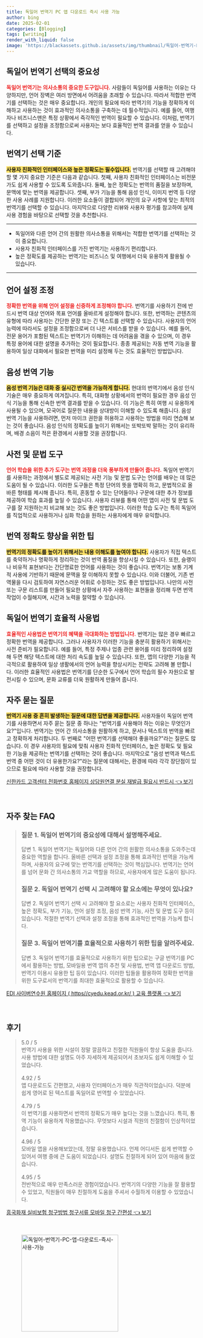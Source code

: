 ```yaml
---
title: 독일어 번역기 PC 앱 다운로드 즉시 사용 가능
author: bing
date: 2025-02-01
categories: [Blogging]
tags: [writing]
render_with_liquid: false
image: 'https://blackassets.github.io/assets/img/thumbnail/독일어-번역기-PC-앱-다운로드-즉시-사용-가능.webp'
---
```



<h2 id='독일어_번역기_선택의_중요성'>독일어 번역기 선택의 중요성</h2>

<p><b><span style="color: #ee2323;">독일어 번역기는 의사소통의 중요한 도구입니다.</span></b> 사람들이 독일어를 사용하는 이유는 다양하지만, 언어 장벽은 여러 방면에서 어려움을 초래할 수 있습니다. 따라서 적합한 번역기를 선택하는 것은 매우 중요합니다. 개인의 필요에 따라 번역기의 기능을 정확하게 이해하고 사용하는 것이 효과적인 의사소통을 구축하는 데 필수적입니다. 예를 들어, 여행자나 비즈니스맨은 특정 상황에서 즉각적인 번역이 필요할 수 있습니다. 이처럼, 번역기를 선택하고 설정을 조정함으로써 사용자는 보다 효율적인 번역 결과를 얻을 수 있습니다.</p>

<h2 id='번역기_선택_기준'>번역기 선택 기준</h2>

<p><b><span style="background-color: #ffe066;">사용자 친화적인 인터페이스와 높은 정확도는 필수입니다.</span></b> 번역기를 선택할 때 고려해야 할 몇 가지 중요한 기준은 다음과 같습니다. 첫째, 사용자 친화적인 인터페이스는 비전문가도 쉽게 사용할 수 있도록 도와줍니다. 둘째, 높은 정확도는 번역의 품질을 보장하며, 문맥에 맞는 번역을 제공합니다. 셋째, 부가 기능을 통해 음성 인식, 이미지 번역 등 다양한 사용 사례를 지원합니다. 이러한 요소들이 결합되어 개인의 요구 사항에 맞는 최적의 번역기를 선택할 수 있습니다. 마지막으로 다양한 리뷰와 사용자 평가를 참고하여 실제 사용 경험을 바탕으로 선택할 것을 추천합니다.</p>

<hr />

<ul>
    <li>독일어와 다른 언어 간의 원활한 의사소통을 위해서는 적합한 번역기를 선택하는 것이 중요합니다.</li>
    <li>사용자 친화적 인터페이스를 가진 번역기는 사용하기 편리합니다.</li>
    <li>높은 정확도를 제공하는 번역기는 비즈니스 및 여행에서 더욱 유용하게 활용될 수 있습니다.</li>
</ul>

<hr />

<h2 id='언어_설정_조정'>언어 설정 조정</h2>

<p><b><span style="color: #ee2323;">정확한 번역을 위해 언어 설정을 신중하게 조정해야 합니다.</span></b> 번역기를 사용하기 전에 반드시 번역 대상 언어와 목표 언어를 올바르게 설정해야 합니다. 또한, 번역하는 콘텐츠의 유형에 따라 사용자는 간단한 문장 또는 긴 텍스트를 선택할 수 있습니다. 사용자의 언어 능력에 따라서도 설정을 조정함으로써 더 나은 서비스를 받을 수 있습니다. 예를 들어, 전문 용어가 포함된 텍스트는 번역기가 이해하는 데 어려움을 겪을 수 있으며, 이 경우 특정 용어에 대한 설명을 추가하는 것이 필요합니다. 종종 제공되는 자동 번역 기능을 활용하여 일상 대화에서 필요한 번역을 미리 설정해 두는 것도 효율적인 방법입니다.</p>

<h2 id='음성_번역_기능'>음성 번역 기능</h2>

<p><b><span style="background-color: #ffe066;">음성 번역 기능은 대화 중 실시간 번역을 가능하게 합니다.</span></b> 현대의 번역기에서 음성 인식 기술은 매우 중요하게 여겨집니다. 특히, 대화형 상황에서의 번역이 필요한 경우 음성 인식 기능을 통해 신속한 번역 결과를 받을 수 있습니다. 이 기능은 특히 여행 시 유용하게 사용될 수 있으며, 모국어로 질문한 내용을 상대방이 이해할 수 있도록 해줍니다. 음성 번역 기능을 사용하려면, 먼저 마이크 권한을 허용하고 사용하는 방법을 미리 연습해 보는 것이 좋습니다. 음성 인식의 정확도를 높이기 위해서는 또박또박 말하는 것이 유리하며, 배경 소음이 적은 환경에서 사용할 것을 권장합니다.</p>

<h2 id='사전_및_문법_도구'>사전 및 문법 도구</h2>

<p><b><span style="color: #ee2323;">언어 학습을 위한 추가 도구는 번역 과정을 더욱 풍부하게 만들어 줍니다.</span></b> 독일어 번역기를 사용하는 과정에서 별도로 제공되는 사전 기능 및 문법 도구는 언어를 배우는 데 많은 도움이 될 수 있습니다. 이러한 도구들은 특정 단어의 뜻을 명확히 하고, 문법적으로 올바른 형태를 제시해 줍니다. 특히, 혼동할 수 있는 단어들이나 구문에 대한 추가 정보를 제공하여 학습 효과를 높일 수 있습니다. 사용자 리뷰를 통해 어떤 앱이 사전 및 문법 도구를 잘 지원하는지 비교해 보는 것도 좋은 방법입니다. 이러한 학습 도구는 특히 독일어를 직업적으로 사용하거나 심화 학습을 원하는 사용자에게 매우 유익합니다.</p>

<h2 id='번역_정확도_향상_팁'>번역 정확도 향상을 위한 팁</h2>

<p><b><span style="background-color: #ffe066;">번역기의 정확도를 높이기 위해서는 내용 이해도를 높여야 합니다.</span></b> 사용자가 직접 텍스트를 축약하거나 명확하게 정리하는 것이 번역 품질을 향상시킬 수 있습니다. 또한, 슬랭이나 비유적 표현보다는 간단명료한 언어를 사용하는 것이 좋습니다. 번역기는 보통 기계적 사용에 기반하기 때문에 문맥을 잘 이해하지 못할 수 있습니다. 이와 더불어, 기존 번역물을 다시 검토하여 자연스러운 어휘로 수정하는 것도 좋은 방법입니다. 나만의 사전 또는 구문 리스트를 만들어 필요한 상황에서 자주 사용하는 표현들을 정리해 두면 번역 작업이 수월해지며, 시간과 노력을 절약할 수 있습니다.</p>

<h2 id='독일어_번역기_효율적_사용법'>독일어 번역기 효율적 사용법</h2>

<p><b><span style="color: #ee2323;">효율적인 사용법은 번역기의 혜택을 극대화하는 방법입니다.</span></b> 번역기는 많은 경우 빠르고 정확한 번역을 제공합니다. 그러나 사용자가 이러한 기능을 충분히 활용하기 위해서는 사전 준비가 필요합니다. 예를 들어, 특정 주제나 업종 관련 용어를 미리 정리하여 설정해 두면 해당 텍스트에 대한 처리 속도를 높일 수 있습니다. 또한, 앱의 다양한 기능을 적극적으로 활용하여 일상 생활에서의 언어 능력을 향상시키는 전략도 고려해 볼 만합니다. 이러한 효율적인 사용법은 번역기를 단순한 도구에서 언어 학습의 필수 자원으로 발전시킬 수 있으며, 문화 교류를 더욱 원활하게 만들어 줍니다.</p>

<h2 id='자주_묻는_질문'>자주 묻는 질문</h2>

<p><b><span style="background-color: #ffe066;">번역기 사용 중 흔히 발생하는 질문에 대한 답변을 제공합니다.</span></b> 사용자들이 독일어 번역기를 사용하면서 자주 묻는 질문 중 하나는 "번역기를 사용해야 하는 이유는 무엇인가요?"입니다. 번역기는 언어 간 의사소통을 원활하게 하고, 문서나 텍스트의 번역을 빠르고 정확하게 처리합니다. 두 번째로 "어떤 번역기를 선택해야 좋을까요?"라는 질문도 많습니다. 이 경우 사용자의 필요에 맞춰 사용자 친화적 인터페이스, 높은 정확도 및 필요한 기능을 제공하는 번역기를 선택하는 것이 좋습니다. 마지막으로 "음성 번역과 텍스트 번역 중 어떤 것이 더 유용한가요?"라는 질문에 대해서는, 환경에 따라 각각 장단점이 있으므로 필요에 따라 사용할 것을 권장합니다.</p>


<p><a class="click-button" title="신한카드 고객센터 전화번호 홈페이지 상담원연결 분실 재발급 필요시 반드시" href="https://blackassets.github.io/posts/%EC%8B%A0%ED%95%9C%EC%B9%B4%EB%93%9C-%EA%B3%A0%EA%B0%9D%EC%84%BC%ED%84%B0-%EC%A0%84%ED%99%94%EB%B2%88%ED%98%B8-%ED%99%88%ED%8E%98%EC%9D%B4%EC%A7%80-%EC%83%81%EB%8B%B4%EC%9B%90%EC%97%B0%EA%B2%B0-%EB%B6%84%EC%8B%A4-%EC%9E%AC%EB%B0%9C%EA%B8%89-%ED%95%84%EC%9A%94%EC%8B%9C-%EB%B0%98%EB%93%9C%EC%8B%9C/" rel="dofollow">신한카드 고객센터 전화번호 홈페이지 상담원연결 분실 재발급 필요시 반드시 👈 보기</a></p><br>
<h2 id='자주_찾는_FAQ'>자주 찾는 FAQ</h2>
<div itemscope="" itemtype="https://schema.org/FAQPage"> 
<blockquote> 
<div itemscope="" itemprop="mainEntity" itemtype="https://schema.org/Question"> 
<h3 itemprop="name">질문 1. 독일어 번역기의 중요성에 대해서 설명해주세요.</h3> 
<div itemscope="" itemprop="acceptedAnswer" itemtype="https://schema.org/Answer"> 
<span itemprop="text"> 
<p>답변 1. 독일어 번역기는 독일어와 다른 언어 간의 원활한 의사소통을 도와주는데 중요한 역할을 합니다. 올바른 선택과 설정 조정을 통해 효과적인 번역을 가능케 하며, 사용자의 요구에 맞는 번역기를 선택하는 것이 핵심입니다. 번역기는 언어를 넘어 문화 간 의사소통의 가교 역할을 하므로, 사용자에게 많은 도움이 됩니다.</p> 
</span> 
</div> 
</div> 

<div itemscope="" itemprop="mainEntity" itemtype="https://schema.org/Question"> 
<h3 itemprop="name">질문 2. 독일어 번역기 선택 시 고려해야 할 요소에는 무엇이 있나요?</h3> 
<div itemscope="" itemprop="acceptedAnswer" itemtype="https://schema.org/Answer"> 
<span itemprop="text"> 
<p>답변 2. 독일어 번역기 선택 시 고려해야 할 요소로는 사용자 친화적 인터페이스, 높은 정확도, 부가 기능, 언어 설정 조정, 음성 번역 기능, 사전 및 문법 도구 등이 있습니다. 적절한 번역기 선택과 설정 조정을 통해 효과적인 번역을 가능케 합니다.</p> 
</span> 
</div> 
</div> 

<div itemscope="" itemprop="mainEntity" itemtype="https://schema.org/Question"> 
<h3 itemprop="name">질문 3. 독일어 번역기를 효율적으로 사용하기 위한 팁을 알려주세요.</h3> 
<div itemscope="" itemprop="acceptedAnswer" itemtype="https://schema.org/Answer"> 
<span itemprop="text"> 
<p>답변 3. 독일어 번역기를 효율적으로 사용하기 위한 팁으로는 구글 번역기를 PC에서 활용하는 방법, 모바일용 번역 앱의 추천 및 사용법, 번역 앱 다운로드 방법, 번역기 이용시 유용한 팁 등이 있습니다. 이러한 팁들을 활용하여 정확한 번역을 위한 도구로서의 번역기를 최대한 효율적으로 활용할 수 있습니다.</p> 
</span> 
</div> 
</div> 
</blockquote> 
</div>
<p><a class="click-button" title="EDI 사이버연수원 홈페이지 ( https//cyedu.kead.or.kr/ ) 교육 플랫폼" href="https://blackassets.github.io/posts/EDI-%EC%82%AC%EC%9D%B4%EB%B2%84%EC%97%B0%EC%88%98%EC%9B%90-%ED%99%88%ED%8E%98%EC%9D%B4%EC%A7%80-(-httpscyedu.kead.or.kr-)-%EA%B5%90%EC%9C%A1-%ED%94%8C%EB%9E%AB%ED%8F%BC/" rel="dofollow">EDI 사이버연수원 홈페이지 ( https//cyedu.kead.or.kr/ ) 교육 플랫폼 👈 보기</a></p><br>
<h2 id='후기'>후기</h2>
<div itemscope itemtype="https://schema.org/Product">
  <blockquote>
  <div itemprop="review" itemscope itemtype="https://schema.org/Review">
      <div itemprop="reviewRating" itemscope itemtype="https://schema.org/Rating"> <span itemprop="ratingValue">5.0</span> / <span itemprop="bestRating">5</span> </div>
      <span itemprop="reviewBody">번역기 사용을 위한 시설이 정말 깔끔하고 친절한 직원들이 항상 도움을 줍니다. 사용 방법에 대한 설명도 아주 자세하게 제공되어서 초보자도 쉽게 이해할 수 있었습니다.</span>
  </div>
  <br>
  <div itemprop="review" itemscope itemtype="https://schema.org/Review">
      <div itemprop="reviewRating" itemscope itemtype="https://schema.org/Rating"> <span itemprop="ratingValue">4.92</span> / <span itemprop="bestRating">5</span> </div>
      <span itemprop="reviewBody">앱 다운로드도 간편했고, 사용자 인터페이스가 매우 직관적이었습니다. 덕분에 쉽게 영어로 된 텍스트를 독일어로 번역할 수 있었습니다.</span>
  </div>
  <br>
  <div itemprop="review" itemscope itemtype="https://schema.org/Review">
      <div itemprop="reviewRating" itemscope itemtype="https://schema.org/Rating"> <span itemprop="ratingValue">4.79</span> / <span itemprop="bestRating">5</span> </div>
      <span itemprop="reviewBody">이 번역기를 사용하면서 번역의 정확도가 매우 높다는 것을 느꼈습니다. 특히, 통역 기능이 유용하게 작용했습니다. 무엇보다 시설과 직원의 친절함이 인상적이었습니다.</span>
  </div>
  <br>
  <div itemprop="review" itemscope itemtype="https://schema.org/Review">
      <div itemprop="reviewRating" itemscope itemtype="https://schema.org/Rating"> <span itemprop="ratingValue">4.96</span> / <span itemprop="bestRating">5</span> </div>
      <span itemprop="reviewBody">모바일 앱을 사용해보았는데, 정말 유용했습니다. 언제 어디서든 쉽게 번역할 수 있어서 여행 중에 큰 도움이 되었습니다. 설명도 친절하게 되어 있어 마음에 들었습니다.</span>
  </div>
  <br>
  <div itemprop="review" itemscope itemtype="https://schema.org/Review">
      <div itemprop="reviewRating" itemscope itemtype="https://schema.org/Rating"> <span itemprop="ratingValue">4.95</span> / <span itemprop="bestRating">5</span> </div>
      <span itemprop="reviewBody">전반적으로 매우 만족스러운 경험이었습니다. 번역기의 다양한 기능을 잘 활용할 수 있었고, 직원들이 매우 친절하게 도움을 주셔서 수월하게 이용할 수 있었습니다.</span>
  </div>
  </blockquote>
</div>
<p><a class="click-button" title="흥국화재 실비보험 청구방법 청구서류 모바일 청구 간편성" href="https://blackassets.github.io/posts/%ED%9D%A5%EA%B5%AD%ED%99%94%EC%9E%AC-%EC%8B%A4%EB%B9%84%EB%B3%B4%ED%97%98-%EC%B2%AD%EA%B5%AC%EB%B0%A9%EB%B2%95-%EC%B2%AD%EA%B5%AC%EC%84%9C%EB%A5%98-%EB%AA%A8%EB%B0%94%EC%9D%BC-%EC%B2%AD%EA%B5%AC-%EA%B0%84%ED%8E%B8%EC%84%B1/" rel="dofollow">흥국화재 실비보험 청구방법 청구서류 모바일 청구 간편성 👈 보기</a></p><br>
<figure class="image"><img src="https://blackassets.github.io/assets/img/thumbnail/독일어-번역기-PC-앱-다운로드-즉시-사용-가능.webp" alt="독일어-번역기-PC-앱-다운로드-즉시-사용-가능" width="256" height="256"></figure>